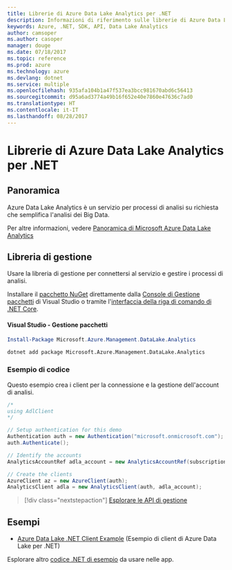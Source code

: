 ```yaml
---
title: Librerie di Azure Data Lake Analytics per .NET
description: Informazioni di riferimento sulle librerie di Azure Data Lake Analytics per .NET
keywords: Azure, .NET, SDK, API, Data Lake Analytics
author: camsoper
ms.author: casoper
manager: douge
ms.date: 07/18/2017
ms.topic: reference
ms.prod: azure
ms.technology: azure
ms.devlang: dotnet
ms.service: multiple
ms.openlocfilehash: 935afa104b1a47f537ea3bcc981670abd6c56413
ms.sourcegitcommit: d95a6ad3774a49b16f652e40e7860e47636c7ad0
ms.translationtype: HT
ms.contentlocale: it-IT
ms.lasthandoff: 08/28/2017
---
```

# <a name="azure-data-lake-analytics-libraries-for-net"></a>Librerie di Azure Data Lake Analytics per .NET

## <a name="overview"></a>Panoramica

Azure Data Lake Analytics è un servizio per processi di analisi su richiesta che semplifica l'analisi dei Big Data.

Per altre informazioni, vedere [Panoramica di Microsoft Azure Data Lake Analytics](/azure/data-lake-analytics/data-lake-analytics-overview)

## <a name="management-library"></a>Libreria di gestione

Usare la libreria di gestione per connettersi al servizio e gestire i processi di analisi.

Installare il [pacchetto NuGet](https://www.nuget.org/packages/Microsoft.Azure.Management.DataLake.Analytics) direttamente dalla [Console di Gestione pacchetti][PackageManager] di Visual Studio o tramite l'[interfaccia della riga di comando di .NET Core][DotNetCLI].

#### <a name="visual-studio-package-manager"></a>Visual Studio - Gestione pacchetti

```powershell
Install-Package Microsoft.Azure.Management.DataLake.Analytics
```

```bash
dotnet add package Microsoft.Azure.Management.DataLake.Analytics
```

### <a name="code-example"></a>Esempio di codice

Questo esempio crea i client per la connessione e la gestione dell'account di analisi.

```csharp
/*
using AdlClient 
*/

// Setup authentication for this demo
Authentication auth = new Authentication("microsoft.onmicrosoft.com"); // change this to YOUR tenant
auth.Authenticate();

// Identify the accounts
AnalyticsAccountRef adla_account = new AnalyticsAccountRef(subscriptionId, resourceGroup, userName);

// Create the clients
AzureClient az = new AzureClient(auth);
AnalyticsClient adla = new AnalyticsClient(auth, adla_account);
```

> [!div class="nextstepaction"]
> [Esplorare le API di gestione](/dotnet/api/overview/azure/datalakeanalytics/management)

## <a name="samples"></a>Esempi
* [Azure Data Lake .NET Client Example](https://azure.microsoft.com/en-us/resources/samples/data-lake-dotnet-client/) (Esempio di client di Azure Data Lake per .NET)

Esplorare altro [codice .NET di esempio](https://azure.microsoft.com/resources/samples/?platform=dotnet) da usare nelle app.

[PackageManager]: https://docs.microsoft.com/nuget/tools/package-manager-console
[DotNetCLI]: https://docs.microsoft.com/en-us/dotnet/core/tools/dotnet-add-package
